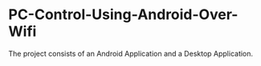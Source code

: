 # PC-Control-Using-Android-Over-Wifi

The project consists of an Android Application and a Desktop Application.

